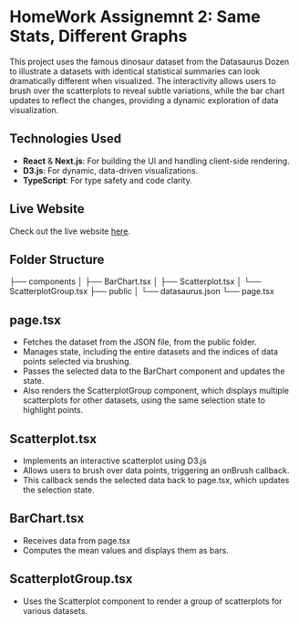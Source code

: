 # HomeWork Assignemnt 2: Same Stats, Different Graphs

This project uses the famous dinosaur dataset from the Datasaurus Dozen to illustrate a datasets with identical statistical summaries can look dramatically different when visualized. The interactivity allows users to brush over the scatterplots to reveal subtle variations, while the bar chart updates to reflect the changes, providing a dynamic exploration of data visualization.

## Technologies Used

- **React** & **Next.js**: For building the UI and handling client-side rendering.
- **D3.js**: For dynamic, data-driven visualizations.
- **TypeScript**: For type safety and code clarity.

## Live Website

Check out the live website [here](https://info-viz-hw2.vercel.app).

## Folder Structure

├── components
│ ├── BarChart.tsx
│ ├── Scatterplot.tsx
│ └── ScatterplotGroup.tsx
├── public
│ └── datasaurus.json
└── page.tsx

## page.tsx

- Fetches the dataset from the JSON file, from the public folder.
- Manages state, including the entire datasets and the indices of data points selected via brushing.
- Passes the selected data to the BarChart component and updates the state.
- Also renders the ScatterplotGroup component, which displays multiple scatterplots for other datasets, using the same selection state to highlight points.

## Scatterplot.tsx

- Implements an interactive scatterplot using D3.js
- Allows users to brush over data points, triggering an onBrush callback.
- This callback sends the selected data back to page.tsx, which updates the selection state.

## BarChart.tsx

- Receives data from page.tsx
- Computes the mean values and displays them as bars.

## ScatterplotGroup.tsx

- Uses the Scatterplot component to render a group of scatterplots for various datasets.
